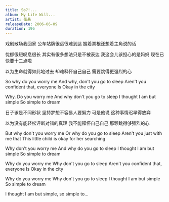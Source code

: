 ```yaml
---
title: So?!...
album: My Life Will...
artist: 张悬
releaseDate: 2006-06-09
duration: 196
---
```

戏剧散场我回家
公车站牌很远很难到达
握着票根还想着主角说的话

忧郁很短叹息很长
其实有很多想法只是不被表达
我这会儿该担心的是妈妈
现在已快要十二点啦

以为生命就得如此地过去
却难释怀自己自己 需要跳得更强烈的心

So why do you worry me
And why, don't you go to sleep
Aren't you confident that, everyone
Is Okay in the city

Why. Do you worry me
And why don't you go to sleep
I thought I am but simple
So simple to dream

日子该是不同形状
坚持梦想不容易人要努力
可是他说 这种事情迟早得放弃

以为没有能轻松评断对错的真理
我不能释怀自己自己 那颗跳得够强烈的心

But why don't you worry me
Or why do you go to sleep
Aren't you just with me that
This little child is okay for her searching

Why don't you worry me
And why do you go to sleep
I thought I am but simple
So simple to dream

Why do you worry me
Why don't you go to sleep
Aren't you confident that, everyone
Is Okay in the city

Why do you worry me
Why don't you go to sleep
I thought I am but simple
So simple to dream

I thought I am but simple, so simple to...